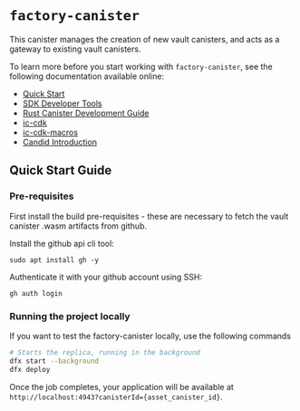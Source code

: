 # `factory-canister`

This canister manages the creation of new vault canisters, and acts as a gateway to existing vault canisters.

To learn more before you start working with `factory-canister`, see the following documentation available online:

- [Quick Start](https://internetcomputer.org/docs/current/developer-docs/setup/deploy-locally)
- [SDK Developer Tools](https://internetcomputer.org/docs/current/developer-docs/setup/install)
- [Rust Canister Development Guide](https://internetcomputer.org/docs/current/developer-docs/backend/rust/)
- [ic-cdk](https://docs.rs/ic-cdk)
- [ic-cdk-macros](https://docs.rs/ic-cdk-macros)
- [Candid Introduction](https://internetcomputer.org/docs/current/developer-docs/backend/candid/)

## Quick Start Guide


### Pre-requisites

First install the build pre-requisites - these are necessary to fetch the vault canister .wasm artifacts from github.

Install the github api cli tool:

`sudo apt install gh -y`

Authenticate it with your github account using SSH:

`gh auth login`

### Running the project locally

If you want to test the factory-canister locally, use the following commands

```bash
# Starts the replica, running in the background
dfx start --background
dfx deploy
```

Once the job completes, your application will be available at `http://localhost:4943?canisterId={asset_canister_id}`.